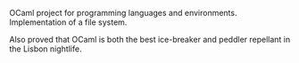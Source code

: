 OCaml project for programming languages and environments. Implementation of a file system.

Also proved that OCaml is both the best ice-breaker and peddler repellant in the Lisbon nightlife.
